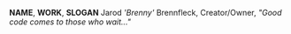 **NAME**, **WORK**, **SLOGAN**
Jarod *'Brenny'* Brennfleck, Creator/Owner, *"Good code comes to those who wait..."*
